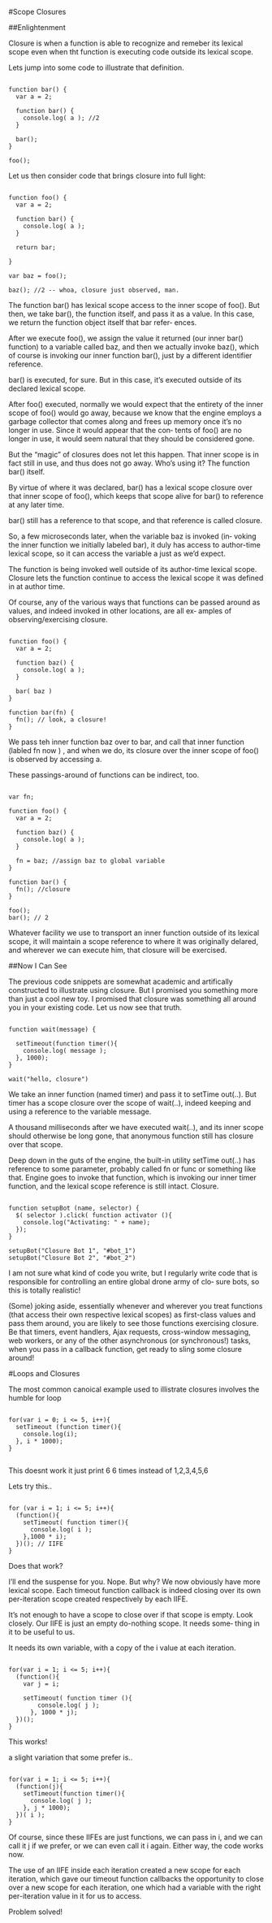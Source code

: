 #Scope Closures

##Enlightenment 

Closure is when a function is able to recognize and remeber its lexical scope even when tht function is executing code outside its lexical scope.

Lets jump into some code to illustrate that definition.

```JS

function bar() {
  var a = 2;

  function bar() {
    console.log( a ); //2
  }

  bar();
}

foo();

```

Let us then consider code that brings closure into full light:

```JS

function foo() {
  var a = 2;

  function bar() {
    console.log( a );
  }

  return bar; 

}

var baz = foo();

baz(); //2 -- whoa, closure just observed, man.

```
The function bar() has lexical scope access to the inner scope of foo(). But then, we take bar(), the function itself, and pass it as a value. In this case, we return the function object itself that bar refer‐ ences.

After we execute foo(), we assign the value it returned (our inner bar() function) to a variable called baz, and then we actually invoke baz(), which of course is invoking our inner function bar(), just by a different identifier reference.

bar() is executed, for sure. But in this case, it’s executed outside of its declared lexical scope.

After foo() executed, normally we would expect that the entirety of the inner scope of foo() would go away, because we know that the engine employs a garbage collector that comes along and frees up memory once it’s no longer in use. Since it would appear that the con‐ tents of foo() are no longer in use, it would seem natural that they should be considered gone.

But the “magic” of closures does not let this happen. That inner scope is in fact still in use, and thus does not go away. Who’s using it? The function bar() itself.

By virtue of where it was declared, bar() has a lexical scope closure over that inner scope of foo(), which keeps that scope alive for bar() to reference at any later time.

bar() still has a reference to that scope, and that reference is called closure.

So, a few microseconds later, when the variable baz is invoked (in‐ voking the inner function we initially labeled bar), it duly has access to author-time lexical scope, so it can access the variable a just as we’d expect.

The function is being invoked well outside of its author-time lexical scope. Closure lets the function continue to access the lexical scope it was defined in at author time.

Of course, any of the various ways that functions can be passed around as values, and indeed invoked in other locations, are all ex‐ amples of observing/exercising closure.

```JS

function foo() {
  var a = 2;

  function baz() {
    console.log( a );
  }

  bar( baz )  
}

function bar(fn) {
  fn(); // look, a closure!
}

```

We pass teh inner function baz over to bar, and call that inner function (labled fn now ) , and when we do, its closure over the inner scope of foo() is observed by accessing a.

These passings-around of functions can be indirect, too.

```JS

var fn;

function foo() {
  var a = 2;

  function baz() {
    console.log( a ); 
  }

  fn = baz; //assign baz to global variable 
}

function bar() {
  fn(); //closure
}

foo();
bar(); // 2

```

Whatever facility we use to transport an inner function outside of its lexical scope, it will maintain a scope reference to where it was originally delared, and wherever we can execute him, that closure will be exercised.


##Now I Can See

The previous code snippets are somewhat academic and artifically constructed to illustrate using closure. But I promised you something more than just a cool new toy. I promised that closure was something all around you in your existing code. Let us now see that truth.

```JS

function wait(message) {
  
  setTimeout(function timer(){
    console.log( message );
  }, 1000);
}

wait("hello, closure")

```

We take an inner function (named timer) and pass it to setTime out(..). But timer has a scope closure over the scope of wait(..), indeed keeping and using a reference to the variable message.

A thousand milliseconds after we have executed wait(..), and its inner scope should otherwise be long gone, that anonymous function still has closure over that scope.

Deep down in the guts of the engine, the built-in utility setTime out(..) has reference to some parameter, probably called fn or func or something like that. Engine goes to invoke that function, which is invoking our inner timer function, and the lexical scope reference is still intact.
Closure.



```JS

function setupBot (name, selector) {
  $( selector ).click( function activator (){
    console.log("Activating: " + name); 
  });
}

setupBot("Closure Bot 1", "#bot_1")
setupBot("Closure Bot 2", "#bot_2")

```

I am not sure what kind of code you write, but I regularly write code that is responsible for controlling an entire global drone army of clo‐ sure bots, so this is totally realistic!

(Some) joking aside, essentially whenever and wherever you treat functions (that access their own respective lexical scopes) as first-class values and pass them around, you are likely to see those functions exercising closure. Be that timers, event handlers, Ajax requests, cross-window messaging, web workers, or any of the other asynchronous (or synchronous!) tasks, when you pass in a callback function, get ready to sling some closure around!

#Loops and Closures

The most common canoical example used to illistrate closures involves the humble for loop

```JS

for(var i = 0; i <= 5, i++){
  setTimeout (function timer(){
    console.log(i);
  }, i * 1000); 
}


```

This doesnt work it just print 6 6 times instead of 1,2,3,4,5,6

Lets try this..

```JS

for (var i = 1; i <= 5; i++){
  (function(){
    setTimeout( function timer(){
      console.log( i );
    },1000 * i);
  })(); // IIFE
}

```

Does that work? 

I’ll end the suspense for you. Nope. But why? We now obviously have more lexical scope. Each timeout function callback is indeed closing over its own per-iteration scope created respectively by each IIFE.

It’s not enough to have a scope to close over if that scope is empty. Look closely. Our IIFE is just an empty do-nothing scope. It needs some‐ thing in it to be useful to us.

It needs its own variable, with a copy of the i value at each iteration.

```JS

for(var i = 1; i <= 5; i++){
  (function(){
    var j = i;

    setTimeout( function timer (){
        console.log( j );
      }, 1000 * j);
  })();
}

```

This works!

a slight variation that some prefer is..

```JS

for(var i = 1; i <= 5; i++){
  (function(j){
    setTimeout(function timer(){
      console.log( j );
    }, j * 1000);
  })( i );
}

```
Of course, since these IIFEs are just functions, we can pass in i, and we can call it j if we prefer, or we can even call it i again. Either way, the code works now.

The use of an IIFE inside each iteration created a new scope for each iteration, which gave our timeout function callbacks the opportunity to close over a new scope for each iteration, one which had a variable with the right per-iteration value in it for us to access.

Problem solved!


